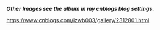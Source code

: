 ***Other Images see the album in my cnblogs blog settings.***

https://www.cnblogs.com/izwb003/gallery/2312801.html
